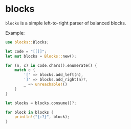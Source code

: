 # blocks

`blocks` is a simple left-to-right parser of balanced blocks.

Example:

```rust
use blocks::Blocks;

let code = "[[]]";
let mut blocks = Blocks::new();

for (n, c) in code.chars().enumerate() {
    match c {
        '[' => blocks.add_left(n),
        ']' => blocks.add_right(n)?,
        _ => unreachable!()
    }
}

let blocks = blocks.consume()?;

for block in blocks {
    println!("{:?}", block);
}
```
